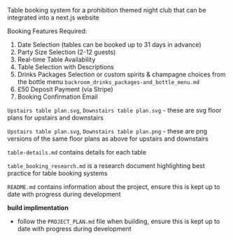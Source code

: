 Table booking system for a prohibition themed night club that can be integrated into a next.js website

Booking Features Required:
1. Date Selection (tables can be booked up to 31 days in advance)
2. Party Size Selection (2-12 guests)
3. Real-time Table Availability
4. Table Selection with Descriptions
5. Drinks Packages Selection or custom spirits & champagne choices from the bottle menu `backroom_drinks_packages-and_bottle_menu.md`
6. £50 Deposit Payment (via Stripe)
7. Booking Confirmation Email

`Upstairs table plan.svg`, `Downstairs table plan.svg` - these are svg floor plans for upstairs and downstairs

`Upstairs table plan.svg`, `Downstairs table plan.png` - these are png versions of the same floor plans as above for upstairs and downstairs

`table-details.md` contains details for each table 

`table_booking_research.md` is a research document highlighting best practice for table booking systems

`README.md` contains information about the project, ensure this is kept up to date with progress during development

**build implimentation**
- follow the `PROJECT_PLAN.md` file when building, ensure this is kept up to date with progress during development

